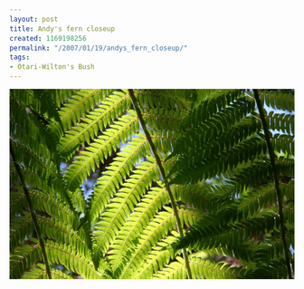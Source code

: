 ```yaml
---
layout: post
title: Andy's fern closeup
created: 1169198256
permalink: "/2007/01/19/andys_fern_closeup/"
tags:
- Otari-Wilton's Bush
---
```


<img src="/image/images/IMG_3070.JPG"/>

